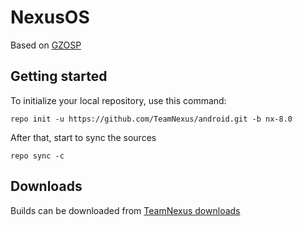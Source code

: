 NexusOS
========
Based on [GZOSP](https://github.com/GZOSP)


Getting started
------------------

To initialize your local repository, use this command:

	repo init -u https://github.com/TeamNexus/android.git -b nx-8.0

After that, start to sync the sources

    repo sync -c


Downloads
--------

Builds can be downloaded from [TeamNexus downloads](https://files.nexus-roms.eu/)
